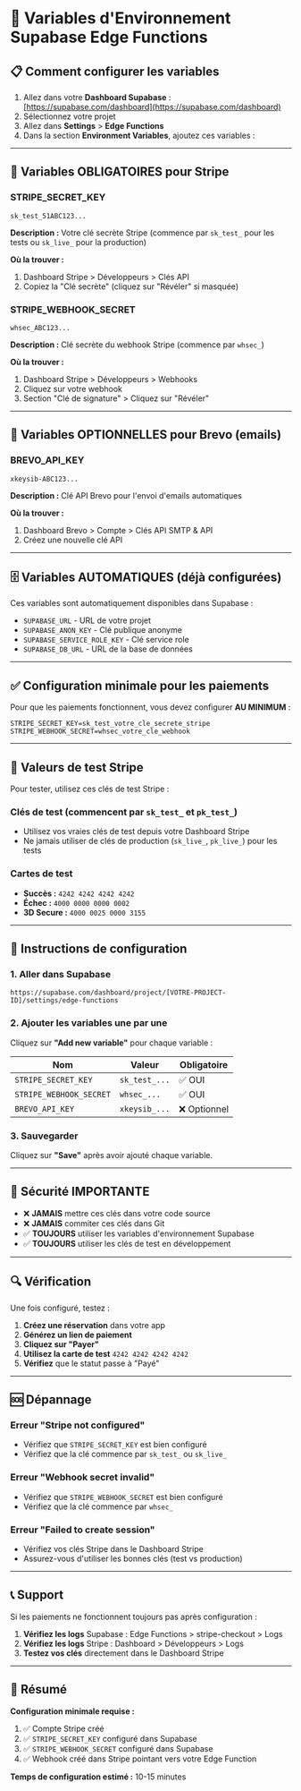 # 🔐 Variables d'Environnement Supabase Edge Functions

## 📋 Comment configurer les variables

1. Allez dans votre **Dashboard Supabase** : [https://supabase.com/dashboard](https://supabase.com/dashboard)
2. Sélectionnez votre projet
3. Allez dans **Settings** > **Edge Functions**
4. Dans la section **Environment Variables**, ajoutez ces variables :

---

## 🔑 Variables OBLIGATOIRES pour Stripe

### STRIPE_SECRET_KEY
```
sk_test_51ABC123...
```
**Description :** Votre clé secrète Stripe (commence par `sk_test_` pour les tests ou `sk_live_` pour la production)

**Où la trouver :**
1. Dashboard Stripe > Développeurs > Clés API
2. Copiez la "Clé secrète" (cliquez sur "Révéler" si masquée)

### STRIPE_WEBHOOK_SECRET
```
whsec_ABC123...
```
**Description :** Clé secrète du webhook Stripe (commence par `whsec_`)

**Où la trouver :**
1. Dashboard Stripe > Développeurs > Webhooks
2. Cliquez sur votre webhook
3. Section "Clé de signature" > Cliquez sur "Révéler"

---

## 📧 Variables OPTIONNELLES pour Brevo (emails)

### BREVO_API_KEY
```
xkeysib-ABC123...
```
**Description :** Clé API Brevo pour l'envoi d'emails automatiques

**Où la trouver :**
1. Dashboard Brevo > Compte > Clés API SMTP & API
2. Créez une nouvelle clé API

---

## 🗄️ Variables AUTOMATIQUES (déjà configurées)

Ces variables sont automatiquement disponibles dans Supabase :

- `SUPABASE_URL` - URL de votre projet
- `SUPABASE_ANON_KEY` - Clé publique anonyme
- `SUPABASE_SERVICE_ROLE_KEY` - Clé service role
- `SUPABASE_DB_URL` - URL de la base de données

---

## ✅ Configuration minimale pour les paiements

Pour que les paiements fonctionnent, vous devez configurer **AU MINIMUM** :

```env
STRIPE_SECRET_KEY=sk_test_votre_cle_secrete_stripe
STRIPE_WEBHOOK_SECRET=whsec_votre_cle_webhook
```

---

## 🧪 Valeurs de test Stripe

Pour tester, utilisez ces clés de test Stripe :

### Clés de test (commencent par `sk_test_` et `pk_test_`)
- Utilisez vos vraies clés de test depuis votre Dashboard Stripe
- Ne jamais utiliser de clés de production (`sk_live_`, `pk_live_`) pour les tests

### Cartes de test
- **Succès :** `4242 4242 4242 4242`
- **Échec :** `4000 0000 0000 0002`
- **3D Secure :** `4000 0025 0000 3155`

---

## 🔧 Instructions de configuration

### 1. Aller dans Supabase
```
https://supabase.com/dashboard/project/[VOTRE-PROJECT-ID]/settings/edge-functions
```

### 2. Ajouter les variables une par une
Cliquez sur **"Add new variable"** pour chaque variable :

| Nom | Valeur | Obligatoire |
|-----|--------|-------------|
| `STRIPE_SECRET_KEY` | `sk_test_...` | ✅ OUI |
| `STRIPE_WEBHOOK_SECRET` | `whsec_...` | ✅ OUI |
| `BREVO_API_KEY` | `xkeysib_...` | ❌ Optionnel |

### 3. Sauvegarder
Cliquez sur **"Save"** après avoir ajouté chaque variable.

---

## 🚨 Sécurité IMPORTANTE

- ❌ **JAMAIS** mettre ces clés dans votre code source
- ❌ **JAMAIS** commiter ces clés dans Git
- ✅ **TOUJOURS** utiliser les variables d'environnement Supabase
- ✅ **TOUJOURS** utiliser les clés de test en développement

---

## 🔍 Vérification

Une fois configuré, testez :

1. **Créez une réservation** dans votre app
2. **Générez un lien de paiement**
3. **Cliquez sur "Payer"**
4. **Utilisez la carte de test** `4242 4242 4242 4242`
5. **Vérifiez** que le statut passe à "Payé"

---

## 🆘 Dépannage

### Erreur "Stripe not configured"
- Vérifiez que `STRIPE_SECRET_KEY` est bien configuré
- Vérifiez que la clé commence par `sk_test_` ou `sk_live_`

### Erreur "Webhook secret invalid"
- Vérifiez que `STRIPE_WEBHOOK_SECRET` est bien configuré
- Vérifiez que la clé commence par `whsec_`

### Erreur "Failed to create session"
- Vérifiez vos clés Stripe dans le Dashboard Stripe
- Assurez-vous d'utiliser les bonnes clés (test vs production)

---

## 📞 Support

Si les paiements ne fonctionnent toujours pas après configuration :

1. **Vérifiez les logs** Supabase : Edge Functions > stripe-checkout > Logs
2. **Vérifiez les logs** Stripe : Dashboard > Développeurs > Logs
3. **Testez vos clés** directement dans le Dashboard Stripe

---

## 🎯 Résumé

**Configuration minimale requise :**
1. ✅ Compte Stripe créé
2. ✅ `STRIPE_SECRET_KEY` configuré dans Supabase
3. ✅ `STRIPE_WEBHOOK_SECRET` configuré dans Supabase
4. ✅ Webhook créé dans Stripe pointant vers votre Edge Function

**Temps de configuration estimé :** 10-15 minutes
